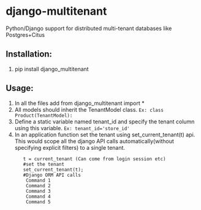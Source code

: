 # django-multitenant
Python/Django support for distributed multi-tenant databases like Postgres+Citus


## Installation:
1. pip install django_multitenant

## Usage:
1. In all the files add from django_multitenant import *
1. All models should inherit the TenantModel class.
   `Ex: class Product(TenantModel):`
1. Define a static variable named tenant_id and specify the tenant column using this variable.
   `Ex: tenant_id='store_id'`
1. In an application function set the tenant using set_current_tenant(t) api. This would scope all the django API calls automatically(without specifying explicit filters) to a single tenant.
   ```Ex: def application_function:
      t = current_tenant (Can come from login session etc)
      #set the tenant
      set_current_tenant(t);
      #Django ORM API calls
       Command 1
       Command 2
       Command 3
       Command 4
       Command 5
   ```